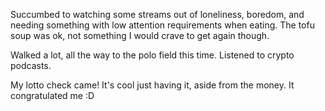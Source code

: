 Succumbed to watching some streams out of loneliness, boredom, and needing something with low attention requirements when eating. The tofu soup was ok, not something I would crave to get again though.

Walked a lot, all the way to the polo field this time. Listened to crypto podcasts.

My lotto check came! It's cool just having it, aside from the money. It congratulated me :D
